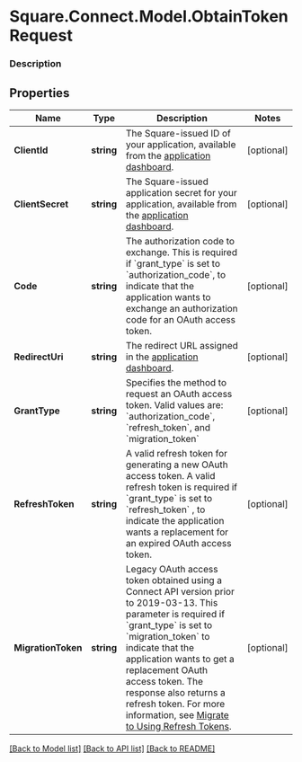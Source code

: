 # Square.Connect.Model.ObtainTokenRequest

### Description



## Properties

Name | Type | Description | Notes
------------ | ------------- | ------------- | -------------
**ClientId** | **string** | The Square-issued ID of your application, available from the [application dashboard](https://connect.squareup.com/apps). | [optional] 
**ClientSecret** | **string** | The Square-issued application secret for your application, available from the [application dashboard](https://connect.squareup.com/apps). | [optional] 
**Code** | **string** | The authorization code to exchange. This is required if &#x60;grant_type&#x60; is set to &#x60;authorization_code&#x60;, to indicate that the application wants to exchange an authorization code for an OAuth access token. | [optional] 
**RedirectUri** | **string** | The redirect URL assigned in the [application dashboard](https://connect.squareup.com/apps). | [optional] 
**GrantType** | **string** | Specifies the method to request an OAuth access token. Valid values are: &#x60;authorization_code&#x60;, &#x60;refresh_token&#x60;, and &#x60;migration_token&#x60; | [optional] 
**RefreshToken** | **string** | A valid refresh token for generating a new OAuth access token. A valid refresh token is required if &#x60;grant_type&#x60; is set to &#x60;refresh_token&#x60; , to indicate the application wants a replacement for an expired OAuth access token. | [optional] 
**MigrationToken** | **string** | Legacy OAuth access token obtained using a Connect API version prior to 2019-03-13. This parameter is required if &#x60;grant_type&#x60; is set to &#x60;migration_token&#x60; to indicate that the application wants to get a replacement OAuth access token. The response also returns a refresh token. For more information, see [Migrate to Using Refresh Tokens](/authz/oauth/migration). | [optional] 



[[Back to Model list]](../README.md#documentation-for-models) [[Back to API list]](../README.md#documentation-for-api-endpoints) [[Back to README]](../README.md)

